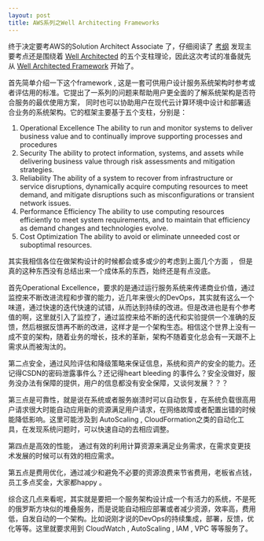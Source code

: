 ```yaml
---
layout: post
title: AWS系列之Well Architecting Frameworks
---
```


终于决定要考AWS的Solution Architect Associate 了，仔细阅读了 [考纲](https://d1.awsstatic-china.com/training-and-certification/docs-sa-assoc/AWS_Certified_Solutions_Architect_Associate_Feb_2018_%20Exam_Guide_v1.5.2.pdf) 发现主要考点还是围绕着 [Well Architected](https://amazonaws-china.com/architecture/well-architected/) 的五个支柱理论，因此这次考试的准备就先从 [Well Architected Framework](https://d1.awsstatic-china.com/whitepapers/architecture/AWS_Well-Architected_Framework.pdf) 开始了。

首先简单介绍一下这个framework , 这是一套可供用户设计服务系统架构时参考或者评估用的标准。它提出了一系列的问题来帮助用户更全面的了解系统架构是否符合服务的最优使用方案， 同时也可以协助用户在现代云计算环境中设计和部署适合业务的系统架构。它的框架主要基于五个支柱，分别是：

1. Operational Excellence  The ability to run and monitor systems to deliver business value and to continually improve supporting processes and procedures
2. Security  The ability to protect information, systems, and assets while delivering business value through risk assessments and mitigation strategies.
3. Reliability  The ability of a system to recover from infrastructure or service disruptions, dynamically acquire computing resources to meet demand, and mitigate disruptions such as misconfigurations or transient network issues.
4. Performance Efficiency  The ability to use computing resources efficiently to meet system requirements, and to maintain that efficiency as demand changes and technologies evolve.
5. Cost Optimization   The ability to avoid or eliminate unneeded cost or suboptimal resources.

其实我相信各位在做架构设计的时候都会或多或少的考虑到上面几个方面 ， 但是真的这种东西没有总结出来一个成体系的东西，始终还是有点没底。

首先Operational Excellence，要求的是通过运行服务系统来传递商业价值，通过监控来不断改进流程和步骤的能力，近几年来很火的DevOps，其实就有这么一个味道，通过快速的迭代快速的试错，从而达到持续的改进。但是改进也是有个参考值的啊，这里就引入了监控了，通过监控来给不断的迭代和实验提供一个准确的反馈，然后根据反馈再不断的改进，这样才是一个架构生态。相信这个世界上没有一成不变的架构，随着业务的增长，技术的革新，架构不随着变化总会有一天跟不上需求从而被淘汰的。

第二点安全，通过风险评估和降级策略来保证信息，系统和资产的安全的能力。还记得CSDN的密码泄露事件么？还记得heart bleeding 的事件么？安全没做好，服务没办法有保障的提供，用户的信息都没有安全保障，又谈何发展？？？

第三点是可靠性，就是说在系统或者服务崩溃时可以自动恢复，在系统负载很高用户请求很大时能自动应用新的资源满足用户请求，在网络故障或者配置出错的时候能降低影响。这里可能涉及到 AutoScaling , CloudFormation之类的自动化工具，在发现系统问题时，可以快速自动的去相应调整。

第四点是高效的性能， 通过有效的利用计算资源来满足业务需求，在需求变更技术发展的时候可以有效的相应需求。

第五点是费用优化，通过减少和避免不必要的资源浪费来节省费用，老板省点钱，员工多点奖金，大家都happy 。

综合这几点来看呢，其实就是要把一个服务架构设计成一个有活力的系统，不是死的俄罗斯方块似的堆叠服务，而是说能自动相应部署或者减少资源，效率高，费用低，自发自动的一个架构。比如说刚才说的DevOps的持续集成，部署，反馈，优化等等。这里就要求用到 CloudWatch , AutoScaling , IAM , VPC 等等服务了。

